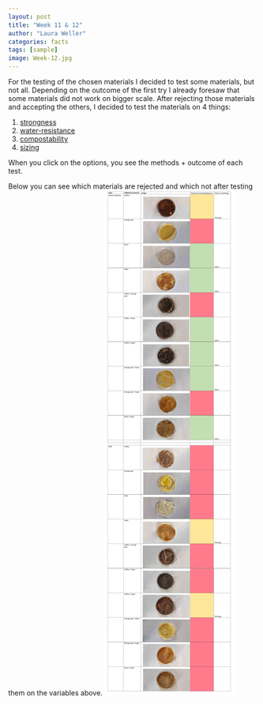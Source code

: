 ```yaml
---
layout: post
title: "Week 11 & 12"
author: "Laura Weller"
categories: facts
tags: [sample]
image: Week-12.jpg
---
```


For the testing of the chosen materials I decided to test some materials, but not all. Depending on the outcome of the first try I already foresaw that some materials did not work on bigger scale. After rejecting those materials and accepting the others, I decided to test the materials on 4 things:
1. [strongness](strongness)
2. [water-resistance](water-resistance)
3. [compostability](compostability)
4. [sizing](sizing)

When you click on the options, you see the methods + outcome of each test. 

Below you can see which materials are rejected and which not after testing them on the variables above.
<img src="./assets/img/Week-12a.jpg" alt="Week-12a">